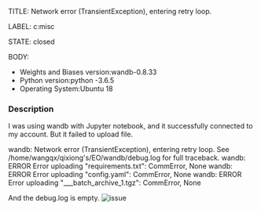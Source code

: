 TITLE:
Network error (TransientException), entering retry loop. 

LABEL:
c:misc

STATE:
closed

BODY:
* Weights and Biases version:wandb-0.8.33  
* Python version:python -3.6.5
* Operating System:Ubuntu 18


### Description
I was using wandb with Jupyter notebook, and it successfully connected to my account. But it failed to upload file.

wandb: Network error (TransientException), entering retry loop. See /home/wangqx/qixiong's/EO/wandb/debug.log for full traceback.
wandb: ERROR Error uploading "requirements.txt": CommError, None
wandb: ERROR Error uploading "config.yaml": CommError, None
wandb: ERROR Error uploading "___batch_archive_1.tgz": CommError, None

And the debug.log is empty.
![issue](https://user-images.githubusercontent.com/42293370/80325965-daadfa80-8869-11ea-90a7-813f2987f27e.png)


